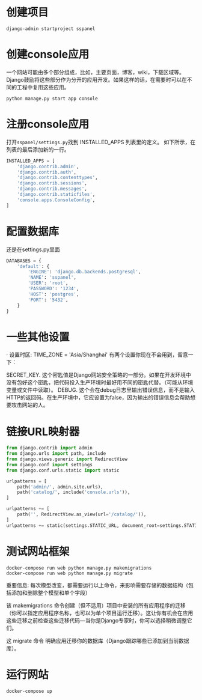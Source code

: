 # 创建项目
```
django-admin startproject sspanel
```
# 创建console应用
一个网站可能由多个部分组成，比如，主要页面，博客，wiki，下载区域等。
Django鼓励将这些部分作为分开的应用开发。如果这样的话，在需要时可以在不同的工程中复用这些应用。
```
python manage.py start app console
```
# 注册console应用
打开`sspanel/settings.py`找到  INSTALLED_APPS 列表里的定义。 如下所示，在列表的最后添加新的一行。
```python
INSTALLED_APPS = [
    'django.contrib.admin',
    'django.contrib.auth',
    'django.contrib.contenttypes',
    'django.contrib.sessions',
    'django.contrib.messages',
    'django.contrib.staticfiles',
    'console.apps.ConsoleConfig', 
]
```

# 配置数据库
还是在settings.py里面
```python
DATABASES = {
    'default': {
        'ENGINE': 'django.db.backends.postgresql',
        'NAME': 'sspanel',
        'USER': 'root',
        'PASSWORD': '1234',
        'HOST': 'postgres',
        'PORT': '5432',
    }
}
```

# 一些其他设置
· 设置时区: TIME_ZONE = 'Asia/Shanghai'
有两个设置你现在不会用到，留意一下：

SECRET_KEY. 这个密匙值是Django网站安全策略的一部分。如果在开发环境中没有包好这个密匙，把代码投入生产环境时最好用不同的密匙代替。（可能从环境变量或文件中读取）。
DEBUG. 这个会在debug日志里输出错误信息，而不是输入HTTP的返回码。在生产环境中，它应设置为false，因为输出的错误信息会帮助想要攻击网站的人。

# 链接URL映射器
```python
from django.contrib import admin
from django.urls import path, include
from django.views.generic import RedirectView
from django.conf import settings
from django.conf.urls.static import static

urlpatterns = [
    path('admin/', admin.site.urls),
    path('catalog/', include('console.urls')),
]

urlpatterns += [
    path('', RedirectView.as_view(url='/catalog/')),
]
urlpatterns += static(settings.STATIC_URL, document_root=settings.STATIC_ROOT)


```

# 测试网站框架
```shell
docker-compose run web python manage.py makemigrations
docker-compose run web python manage.py migrate
```
重要信息: 每次模型改变，都需要运行以上命令，来影响需要存储的数据结构（包括添加和删除整个模型和单个字段）

该 makemigrations 命令创建（但不适用）项目中安装的所有应用程序的迁移（你可以指定应用程序名称，也可以为单个项目运行迁移）。这让你有机会在应用这些迁移之前检查这些迁移代码—当你是Django专家时，你可以选择稍微调整它们。

这 migrate 命令 明确应用迁移你的数据库（Django跟踪哪些已添加到当前数据库）。

# 运行网站
```shell
docker-compose up
```